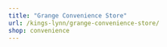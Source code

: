 ```yaml
---
title: "Grange Convenience Store"
url: /kings-lynn/grange-convenience-store/
shop: convenience
---
```

